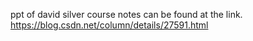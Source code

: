 ppt of david silver
course notes can be found at the link. https://blog.csdn.net/column/details/27591.html
